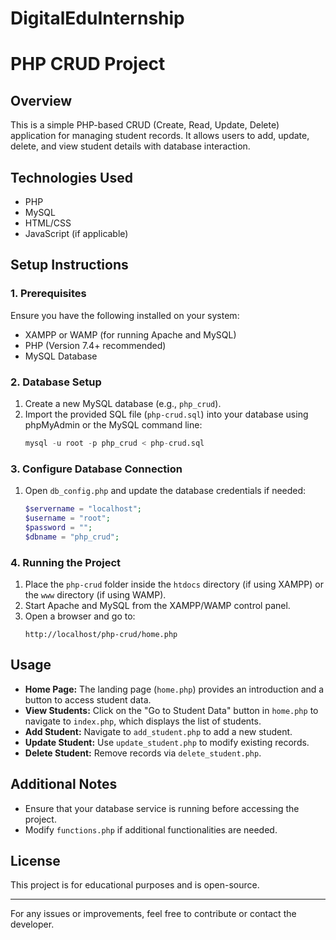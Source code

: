# DigitalEduInternship
# PHP CRUD Project

## Overview
This is a simple PHP-based CRUD (Create, Read, Update, Delete) application for managing student records. It allows users to add, update, delete, and view student details with database interaction.

## Technologies Used
- PHP
- MySQL
- HTML/CSS
- JavaScript (if applicable)

## Setup Instructions

### 1. Prerequisites
Ensure you have the following installed on your system:
- XAMPP or WAMP (for running Apache and MySQL)
- PHP (Version 7.4+ recommended)
- MySQL Database

### 2. Database Setup
1. Create a new MySQL database (e.g., `php_crud`).
2. Import the provided SQL file (`php-crud.sql`) into your database using phpMyAdmin or the MySQL command line:
   ```sql
   mysql -u root -p php_crud < php-crud.sql
   ```

### 3. Configure Database Connection
1. Open `db_config.php` and update the database credentials if needed:
   ```php
   $servername = "localhost";
   $username = "root";
   $password = "";
   $dbname = "php_crud";
   ```

### 4. Running the Project
1. Place the `php-crud` folder inside the `htdocs` directory (if using XAMPP) or the `www` directory (if using WAMP).
2. Start Apache and MySQL from the XAMPP/WAMP control panel.
3. Open a browser and go to:
   ```
   http://localhost/php-crud/home.php
   ```

## Usage
- **Home Page:** The landing page (`home.php`) provides an introduction and a button to access student data.
- **View Students:** Click on the "Go to Student Data" button in `home.php` to navigate to `index.php`, which displays the list of students.
- **Add Student:** Navigate to `add_student.php` to add a new student.
- **Update Student:** Use `update_student.php` to modify existing records.
- **Delete Student:** Remove records via `delete_student.php`.

## Additional Notes
- Ensure that your database service is running before accessing the project.
- Modify `functions.php` if additional functionalities are needed.

## License
This project is for educational purposes and is open-source.

---

For any issues or improvements, feel free to contribute or contact the developer.

